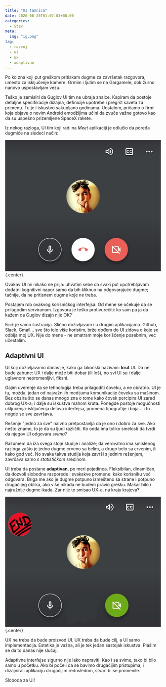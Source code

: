 ```yaml
---
title: "UI tamnica"
date: 2020-08-26T01:07:03+00:00
categories:
  - Stav
meta:
  img: "ig.png"
tag:
  - razvoj
  - ui
  - ux
  - adaptivno
---
```


Po ko zna koji put greškom pritiskam dugme za završetak razgovora, umesto za isključenje kamere. Grmim i ljutim se na Gargamele, dok žurno nanovo uspostavljam vezu.

<!--more-->

Teško je zamisliti da Guglov UI tim ne ubraja znalce. Kapiram da postoje detaljne specifikacije dizajna, definicije upotrebe i pregršt saveta za primenu. Tu je i iskustvo sakupljano godinama. Uostalom, pričamo o firmi koja objave o novim Android emodžijima učini da zvuče važne gotovo kao da su uspešno prizemljene SpaceX rakete.

Iz nekog razloga, UI tim koji radi na _Meet_ aplikaciji je odlučio da poređa dugmiće na sledeći način:

![](meet1.jpg)
{.center}

Ovakav UI mi nikako ne prija: uhvatim sebe da svaki put upotrebljavam dodatni kognitivni napor samo da bih kliknuo na odgovarajuće dugme; tačnije, da ne pritisnem dugme koje _ne_ treba.

Postajem rob ovakvog korisničkog interfejsa. Od mene se očekuje da se prilagodim serviranom. Izgovoru je teško protivurečiti: ko sam pa ja da kažem da Guglov dizajn nije OK?

`Meet` je samo ilustracija. Slično doživljavam i u drugim aplikacijama. Github, Slack, Gmail... sve što iole više koristim, brže dođem do UI zidova o koje se odbija moj UX. Nije do mene - ne smatram moje korišćenje posebnim, već učestalim.

## Adaptivni UI

UI koji doživljavamo danas je, kako ga lakonski nazivam: **krut** UI. Da ne bude zabune: UX i dalje može biti dobar (ili loš), no svi UI su i dalje uglavnom nepromenljivi, fiksni.

Gajim uverenje da se tehnologija treba prilagoditi čoveku, a ne obratno. UI je tu, možda, jedan od najvažnijih medijuma komunikacije čoveka sa mašinom. Bez obzira što se danas mnogo zna o tome kako čovek percipira UI zarad dobrog UX-a; i dalje su iskustva mahom kruta. Ponegde postoje mogućnosti uključenja-isključenja delova interfejsa, promena tipografije i boja... i tu negde se sve završava.

Rešenje "jedno za sve" naivno pretpostavlja da je ono i _dobro_ za sve. Ako nešto znamo, to je da su ljudi različiti. Ko onda ima toliko smelosti da tvrdi da njegov UI odgovara _svima_?

Razumem da iza svega stoje studije i analize; da verovatno ima smislenog razloga zašto je jedno dugme crveno sa belim, a drugo belo sa crvenim, ili kako god već. No svaka takva studija koja završi s jednim rešenjem, završava samo s _statističkom_ sredinom.

UI treba da postane **adaptivan**, po meri pojedinca. Fleksibilan, dinamičan, da dozvoli slobodne rasporede i svakakve promene: kako korisniku već odgovara. Briga me ako je dugme potpuno izmešteno sa strane i potpuno drugačijeg oblika, ako više nikada ne budem pravio grešku. Makar bilo i najružnije dugme ikada. Zar nije to smisao UX-a, na kraju krajeva?

![](meet2.jpg)
{.center}

UX ne treba da bude proizvod UI. UX treba da bude cilj, a UI samo implementacija. Estetika je važna, ali je tek jedan sastojak iskustva. Plašim se da to danas nije slučaj.

Adaptivne interfejse sigurno nije lako napraviti. Kao i sa svime, tako bi bilo samo u početku. Ako bi počeli da se bavimo drugačijim pristupima, i dizajnirali aplikaciju drugačijim redosledom, stvari bi se promenile.

Sloboda za UI!
